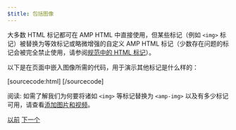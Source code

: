 ```yaml
---
$title: 包括图像
---
```


大多数 HTML 标记都可在 AMP HTML 中直接使用，但某些标记（例如 `<img>` 标记）被替换为等效标记或略微增强的自定义 AMP HTML 标记（少数存在问题的标记会被完全禁止使用，请参阅[规范中的 HTML 标记](/zh_cn/docs/reference/spec.html)）。

以下是在页面中嵌入图像所需的代码，用于演示其他标记是什么样的：

[sourcecode:html]
<amp-img src="welcome.jpg" alt="Welcome" height="400" width="800"></amp-img>
[/sourcecode]

阅读: 如需了解我们为何要将诸如 `<img>` 等标记替换为 `<amp-img>` 以及有多少标记可用，请查看[添加图片和视频](/zh_cn/docs/guides/amp_replacements.html)。

<div class="prev-next-buttons">
  <a class="button prev-button" href="/zh_cn/docs/tutorials/create/basic_markup.html"><span class="arrow-prev">以前</span></a>
  <a class="button next-button" href="/zh_cn/docs/tutorials/create/presentation_layout.html"><span class="arrow-next">下一个</span></a>
</div>
